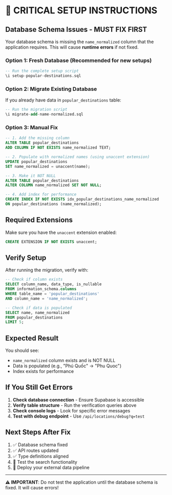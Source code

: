 # 🚨 CRITICAL SETUP INSTRUCTIONS

## **Database Schema Issues - MUST FIX FIRST**

Your database schema is missing the `name_normalized` column that the application requires. This will cause **runtime errors** if not fixed.

### **Option 1: Fresh Database (Recommended for new setups)**

```sql
-- Run the complete setup script
\i setup-popular-destinations.sql
```

### **Option 2: Migrate Existing Database**

If you already have data in `popular_destinations` table:

```sql
-- Run the migration script
\i migrate-add-name-normalized.sql
```

### **Option 3: Manual Fix**

```sql
-- 1. Add the missing column
ALTER TABLE popular_destinations 
ADD COLUMN IF NOT EXISTS name_normalized TEXT;

-- 2. Populate with normalized names (using unaccent extension)
UPDATE popular_destinations
SET name_normalized = unaccent(name);

-- 3. Make it NOT NULL
ALTER TABLE popular_destinations 
ALTER COLUMN name_normalized SET NOT NULL;

-- 4. Add index for performance
CREATE INDEX IF NOT EXISTS idx_popular_destinations_name_normalized 
ON popular_destinations (name_normalized);
```

## **Required Extensions**

Make sure you have the `unaccent` extension enabled:

```sql
CREATE EXTENSION IF NOT EXISTS unaccent;
```

## **Verify Setup**

After running the migration, verify with:

```sql
-- Check if column exists
SELECT column_name, data_type, is_nullable 
FROM information_schema.columns 
WHERE table_name = 'popular_destinations' 
AND column_name = 'name_normalized';

-- Check if data is populated
SELECT name, name_normalized 
FROM popular_destinations 
LIMIT 5;
```

## **Expected Result**

You should see:
- `name_normalized` column exists and is NOT NULL
- Data is populated (e.g., "Phú Quốc" → "Phu Quoc")
- Index exists for performance

## **If You Still Get Errors**

1. **Check database connection** - Ensure Supabase is accessible
2. **Verify table structure** - Run the verification queries above
3. **Check console logs** - Look for specific error messages
4. **Test with debug endpoint** - Use `/api/locations/debug?q=test`

## **Next Steps After Fix**

1. ✅ Database schema fixed
2. ✅ API routes updated
3. ✅ Type definitions aligned
4. 🧪 Test the search functionality
5. 🚀 Deploy your external data pipeline

---

**⚠️ IMPORTANT**: Do not test the application until the database schema is fixed. It will cause errors!
